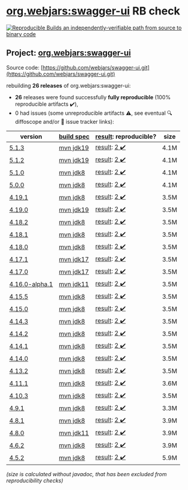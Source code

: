 [org.webjars:swagger-ui](https://central.sonatype.com/artifact/org.webjars/swagger-ui/5.1.3/versions) RB check
=======

[![Reproducible Builds](https://reproducible-builds.org/images/logos/rb.svg) an independently-verifiable path from source to binary code](https://reproducible-builds.org/)

## Project: [org.webjars:swagger-ui](https://central.sonatype.com/artifact/org.webjars/swagger-ui/5.1.3/versions)

Source code: [https://github.com/webjars/swagger-ui.git](https://github.com/webjars/swagger-ui.git)

rebuilding **26 releases** of org.webjars:swagger-ui:
- **26** releases were found successfully **fully reproducible** (100% reproducible artifacts :heavy_check_mark:),
- 0 had issues (some unreproducible artifacts :warning:, see eventual :mag: diffoscope and/or :memo: issue tracker links):

| version | [build spec](/BUILDSPEC.md) | [result](https://reproducible-builds.org/docs/jvm/): reproducible? | size |
| -- | --------- | ------ | -- |
| [5.1.3](https://central.sonatype.com/artifact/org.webjars/swagger-ui/5.1.3/pom) | [mvn jdk19](swagger-ui-5.1.3.buildspec) | [result](swagger-ui-5.1.3.buildinfo): [2 :heavy_check_mark: ](swagger-ui-5.1.3.buildcompare) | 4.1M |
| [5.1.2](https://central.sonatype.com/artifact/org.webjars/swagger-ui/5.1.2/pom) | [mvn jdk19](swagger-ui-5.1.2.buildspec) | [result](swagger-ui-5.1.2.buildinfo): [2 :heavy_check_mark: ](swagger-ui-5.1.2.buildcompare) | 4.1M |
| [5.1.0](https://central.sonatype.com/artifact/org.webjars/swagger-ui/5.1.0/pom) | [mvn jdk8](swagger-ui-5.1.0.buildspec) | [result](swagger-ui-5.1.0.buildinfo): [2 :heavy_check_mark: ](swagger-ui-5.1.0.buildcompare) | 4.1M |
| [5.0.0](https://central.sonatype.com/artifact/org.webjars/swagger-ui/5.0.0/pom) | [mvn jdk8](swagger-ui-5.0.0.buildspec) | [result](swagger-ui-5.0.0.buildinfo): [2 :heavy_check_mark: ](swagger-ui-5.0.0.buildcompare) | 4.1M |
| [4.19.1](https://central.sonatype.com/artifact/org.webjars/swagger-ui/4.19.1/pom) | [mvn jdk8](swagger-ui-4.19.1.buildspec) | [result](swagger-ui-4.19.1.buildinfo): [2 :heavy_check_mark: ](swagger-ui-4.19.1.buildcompare) | 3.5M |
| [4.19.0](https://central.sonatype.com/artifact/org.webjars/swagger-ui/4.19.0/pom) | [mvn jdk19](swagger-ui-4.19.0.buildspec) | [result](swagger-ui-4.19.0.buildinfo): [2 :heavy_check_mark: ](swagger-ui-4.19.0.buildcompare) | 3.5M |
| [4.18.2](https://central.sonatype.com/artifact/org.webjars/swagger-ui/4.18.2/pom) | [mvn jdk8](swagger-ui-4.18.2.buildspec) | [result](swagger-ui-4.18.2.buildinfo): [2 :heavy_check_mark: ](swagger-ui-4.18.2.buildcompare) | 3.5M |
| [4.18.1](https://central.sonatype.com/artifact/org.webjars/swagger-ui/4.18.1/pom) | [mvn jdk8](swagger-ui-4.18.1.buildspec) | [result](swagger-ui-4.18.1.buildinfo): [2 :heavy_check_mark: ](swagger-ui-4.18.1.buildcompare) | 3.5M |
| [4.18.0](https://central.sonatype.com/artifact/org.webjars/swagger-ui/4.18.0/pom) | [mvn jdk8](swagger-ui-4.18.0.buildspec) | [result](swagger-ui-4.18.0.buildinfo): [2 :heavy_check_mark: ](swagger-ui-4.18.0.buildcompare) | 3.5M |
| [4.17.1](https://central.sonatype.com/artifact/org.webjars/swagger-ui/4.17.1/pom) | [mvn jdk17](swagger-ui-4.17.1.buildspec) | [result](swagger-ui-4.17.1.buildinfo): [2 :heavy_check_mark: ](swagger-ui-4.17.1.buildcompare) | 3.5M |
| [4.17.0](https://central.sonatype.com/artifact/org.webjars/swagger-ui/4.17.0/pom) | [mvn jdk17](swagger-ui-4.17.0.buildspec) | [result](swagger-ui-4.17.0.buildinfo): [2 :heavy_check_mark: ](swagger-ui-4.17.0.buildcompare) | 3.5M |
| [4.16.0-alpha.1](https://central.sonatype.com/artifact/org.webjars/swagger-ui/4.16.0-alpha.1/pom) | [mvn jdk11](swagger-ui-4.16.0-alpha.1.buildspec) | [result](swagger-ui-4.16.0-alpha.1.buildinfo): [2 :heavy_check_mark: ](swagger-ui-4.16.0-alpha.1.buildcompare) | 3.5M |
| [4.15.5](https://central.sonatype.com/artifact/org.webjars/swagger-ui/4.15.5/pom) | [mvn jdk8](swagger-ui-4.15.5.buildspec) | [result](swagger-ui-4.15.5.buildinfo): [2 :heavy_check_mark: ](swagger-ui-4.15.5.buildcompare) | 3.5M |
| [4.15.0](https://central.sonatype.com/artifact/org.webjars/swagger-ui/4.15.0/pom) | [mvn jdk8](swagger-ui-4.15.0.buildspec) | [result](swagger-ui-4.15.0.buildinfo): [2 :heavy_check_mark: ](swagger-ui-4.15.0.buildcompare) | 3.5M |
| [4.14.3](https://central.sonatype.com/artifact/org.webjars/swagger-ui/4.14.3/pom) | [mvn jdk8](swagger-ui-4.14.3.buildspec) | [result](swagger-ui-4.14.3.buildinfo): [2 :heavy_check_mark: ](swagger-ui-4.14.3.buildcompare) | 3.5M |
| [4.14.2](https://central.sonatype.com/artifact/org.webjars/swagger-ui/4.14.2/pom) | [mvn jdk8](swagger-ui-4.14.2.buildspec) | [result](swagger-ui-4.14.2.buildinfo): [2 :heavy_check_mark: ](swagger-ui-4.14.2.buildcompare) | 3.5M |
| [4.14.1](https://central.sonatype.com/artifact/org.webjars/swagger-ui/4.14.1/pom) | [mvn jdk8](swagger-ui-4.14.1.buildspec) | [result](swagger-ui-4.14.1.buildinfo): [2 :heavy_check_mark: ](swagger-ui-4.14.1.buildcompare) | 3.5M |
| [4.14.0](https://central.sonatype.com/artifact/org.webjars/swagger-ui/4.14.0/pom) | [mvn jdk8](swagger-ui-4.14.0.buildspec) | [result](swagger-ui-4.14.0.buildinfo): [2 :heavy_check_mark: ](swagger-ui-4.14.0.buildcompare) | 3.5M |
| [4.13.2](https://central.sonatype.com/artifact/org.webjars/swagger-ui/4.13.2/pom) | [mvn jdk8](swagger-ui-4.13.2.buildspec) | [result](swagger-ui-4.13.2.buildinfo): [2 :heavy_check_mark: ](swagger-ui-4.13.2.buildcompare) | 3.5M |
| [4.11.1](https://central.sonatype.com/artifact/org.webjars/swagger-ui/4.11.1/pom) | [mvn jdk8](swagger-ui-4.11.1.buildspec) | [result](swagger-ui-4.11.1.buildinfo): [2 :heavy_check_mark: ](swagger-ui-4.11.1.buildcompare) | 3.6M |
| [4.10.3](https://central.sonatype.com/artifact/org.webjars/swagger-ui/4.10.3/pom) | [mvn jdk8](swagger-ui-4.10.3.buildspec) | [result](swagger-ui-4.10.3.buildinfo): [2 :heavy_check_mark: ](swagger-ui-4.10.3.buildcompare) | 3.5M |
| [4.9.1](https://central.sonatype.com/artifact/org.webjars/swagger-ui/4.9.1/pom) | [mvn jdk8](swagger-ui-4.9.1.buildspec) | [result](swagger-ui-4.9.1.buildinfo): [2 :heavy_check_mark: ](swagger-ui-4.9.1.buildcompare) | 3.3M |
| [4.8.1](https://central.sonatype.com/artifact/org.webjars/swagger-ui/4.8.1/pom) | [mvn jdk8](swagger-ui-4.8.1.buildspec) | [result](swagger-ui-4.8.1.buildinfo): [2 :heavy_check_mark: ](swagger-ui-4.8.1.buildcompare) | 3.9M |
| [4.8.0](https://central.sonatype.com/artifact/org.webjars/swagger-ui/4.8.0/pom) | [mvn jdk11](swagger-ui-4.8.0.buildspec) | [result](swagger-ui-4.8.0.buildinfo): [2 :heavy_check_mark: ](swagger-ui-4.8.0.buildcompare) | 3.9M |
| [4.6.2](https://central.sonatype.com/artifact/org.webjars/swagger-ui/4.6.2/pom) | [mvn jdk8](swagger-ui-4.6.2.buildspec) | [result](swagger-ui-4.6.2.buildinfo): [2 :heavy_check_mark: ](swagger-ui-4.6.2.buildcompare) | 3.9M |
| [4.5.2](https://central.sonatype.com/artifact/org.webjars/swagger-ui/4.5.2/pom) | [mvn jdk8](swagger-ui-4.5.2.buildspec) | [result](swagger-ui-4.5.2.buildinfo): [2 :heavy_check_mark: ](swagger-ui-4.5.2.buildcompare) | 5.9M |

<i>(size is calculated without javadoc, that has been excluded from reproducibility checks)</i>
